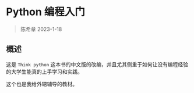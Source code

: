 # Python 编程入门
> 陈希章 2023-1-18

## 概述

这是 `Think python` 这本书的中文版的改编，并且尤其侧重于如何让没有编程经验的大学生能真的上手学习和实践。

这个也是我给外甥辅导的教材。

